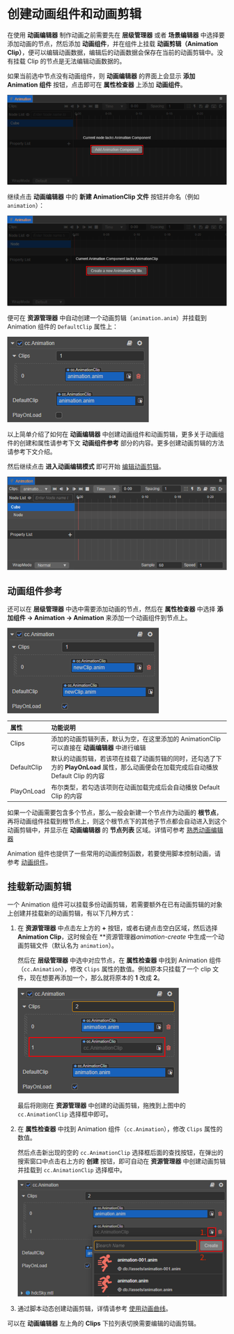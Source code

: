# 创建动画组件和动画剪辑

在使用 **动画编辑器** 制作动画之前需要先在 **层级管理器** 或者 **场景编辑器** 中选择要添加动画的节点，然后添加 **动画组件**，并在组件上挂载 **动画剪辑（Animation Clip）**，便可以编辑动画数据，编辑后的动画数据会保存在当前的动画剪辑中。没有挂载 Clip 的节点是无法编辑动画数据的。

如果当前选中节点没有动画组件，则 **动画编辑器** 的界面上会显示 **添加 Animation 组件** 按钮，点击即可在 **属性检查器** 上添加 **动画组件**。

![add component](./animation-create/add-component.png)

继续点击 **动画编辑器** 中的 **新建 AnimationClip 文件** 按钮并命名（例如 `animation`）：

![add clip](./animation-create/add-clip.png)

便可在 **资源管理器** 中自动创建一个动画剪辑（`animation.anim`）并挂载到 Animation 组件的 `DefaultClip` 属性上：

![mount clip](./animation-create/mount-clip.png)

以上简单介绍了如何在 **动画编辑器** 中创建动画组件和动画剪辑，更多关于动画组件的创建和属性请参考下文 **动画组件参考** 部分的内容。更多创建动画剪辑的方法请参考下文介绍。

然后继续点击 **进入动画编辑模式** 即可开始 [编辑动画剪辑](edit-animation-clip.md)。

![empty clip](./animation-create/empty-clip.png)

## 动画组件参考

还可以在 **层级管理器** 中选中需要添加动画的节点，然后在 **属性检查器** 中选择 **添加组件 -> Animation -> Animation** 来添加一个动画组件到节点上。

![animation component](./animation-create/animation-component.png)

| 属性 | 功能说明 |
| :-- | :------ |
| Clips        | 添加的动画剪辑列表，默认为空，在这里添加的 AnimationClip 可以直接在 **动画编辑器** 中进行编辑 |
| DefaultClip | 默认的动画剪辑，若该项在挂载了动画剪辑的同时，还勾选了下方的 **PlayOnLoad** 属性，那么动画便会在加载完成后自动播放 Default Clip 的内容 |
| PlayOnLoad | 布尔类型，若勾选该项则在动画加载完成后会自动播放 Default Clip 的内容 |

如果一个动画需要包含多个节点，那么一般会新建一个节点作为动画的 **根节点**，再将动画组件挂载到根节点上，则这个根节点下的其他子节点都会自动进入到这个动画剪辑中，并显示在 **动画编辑器** 的 **节点列表** 区域。详情可参考 [熟悉动画编辑器](animation-editor.md)

Animation 组件也提供了一些常用的动画控制函数，若要使用脚本控制动画，请参考 [动画组件](animation-component.md)。

## 挂载新动画剪辑

一个 Animation 组件可以挂载多份动画剪辑，若需要额外在已有动画剪辑的对象上创建并挂载新的动画剪辑，有以下几种方式：

1. 在 **资源管理器** 中点击左上方的 **+** 按钮，或者右键点击空白区域，然后选择 **Animation Clip**，这时候会在 **资源管理器*animation-create* 中生成一个动画剪辑文件（默认名为 `animation`）。

    然后在 **层级管理器** 中选中对应节点，在 **属性检查器** 中找到 Animation 组件（`cc.Animation`），修改 `Clips` 属性的数值。例如原本只挂载了一个 clip 文件，现在想要再添加一个，那么就将原本的 **1** 改成 **2**。

    ![add-clip](./animation-create/add-new-clip.png)

    最后将刚刚在 **资源管理器** 中创建的动画剪辑，拖拽到上图中的 `cc.AnimationClip` 选择框中即可。

2. 在 **属性检查器** 中找到 Animation 组件（`cc.Animation`），修改 `Clips` 属性的数值。

    然后点击新出现的空的 `cc.AnimationClip` 选择框后面的查找按钮，在弹出的搜索窗口中点击右上方的 **创建** 按钮，即可自动在 **资源管理器** 中创建动画剪辑并挂载到 `cc.AnimationClip` 选择框中。

    ![add-clip](./animation-create/add-new-clip2.png)

3. 通过脚本动态创建动画剪辑，详情请参考 [使用动画曲线](use-animation-curve.md)。

可以在 **动画编辑器** 左上角的 **Clips** 下拉列表切换需要编辑的动画剪辑。
